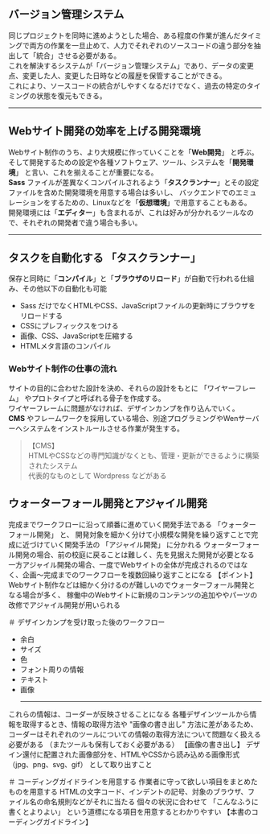 

## バージョン管理システム 
同じプロジェクトを同時に進めようとした場合、ある程度の作業が進んだタイミングで両方の作業を一旦止めて、人力でそれぞれのソースコードの違う部分を抽出して「統合」させる必要がある。  
これを解決するシステムが「バージョン管理システム」であり、データの変更点、変更した人、変更した日時などの履歴を保管することができる。  
これにより、ソースコードの統合がしやすくなるだけでなく、過去の特定のタイミングの状態を復元もできる。  

---

## Webサイト開発の効率を上げる開発環境
Webサイト制作のうち、より大規模に作っていくことを「**Web開発**」 と呼ぶ。  
そして開発するための設定や各種ソフトウェア、ツール、システムを「**開発環境**」 と言い、これを揃えることが重要になる。  
 **Sass** ファイルが差異なくコンパイルされるよう「**タスクランナー**」とその設定ファイルを含めた開発環境を用意する場合は多いし、
バックエンドでのエミュレーションをするための、Linuxなどを「**仮想環境**」で用意することもある。  
開発環境には「**エディター**」も含まれるが、これは好みが分かれるツールなので、それぞれの開発者で違う場合も多い。

---

## タスクを自動化する 「タスクランナー」 
保存と同時に「**コンパイル**」と「**ブラウザのリロード**」が自動で行われる仕組み、その他以下の自動化も可能 
* Sass だけでなくHTMLやCSS、JavaScriptファイルの更新時にブラウザをリロードする
* CSSにプレフィックスをつける
* 画像、CSS、JavaScriptを圧縮する
* HTMLメタ言語のコンパイル


### Webサイト制作の仕事の流れ
サイトの目的に合わせた設計を決め、それらの設計をもとに 「ワイヤーフレーム」 やプロトタイプと呼ばれる骨子を作成する。  
ワイヤーフレームに問題がなければ、デザインカンプを作り込んでいく。  
 **CMS** やフレームワークを採用している場合、別途プログラミングやWenサーバーへシステムをインストルールさせる作業が発生する。  
>  【CMS】  
> HTMLやCSSなどの専門知識がなくとも、管理・更新ができるように構築されたシステム  
> 代表的なものとして Wordpress などがある  


## ウォーターフォール開発とアジャイル開発 
完成までワークフローに沿って順番に進めていく開発手法である 「ウォーターフォール開発」 と、
開発対象を細かく分けて小規模な開発を繰り返すことで完成に近づけていく開発手法の 「アジャイル開発」 に分かれる 
ウォーターフォール開発の場合、前の校庭に戻ることは難しく、先を見据えた開発が必要となる 
一方アジャイル開発の場合、一度でWebサイトの全体が完成されるのではなく、企画〜完成までのワークフローを複数回繰り返すことになる
	【ポイント】
	Webサイト制作などは細かく分けるのが難しいのでウォーターフォール開発となる場合が多く、
	稼働中のWebサイトに新規のコンテンツの追加ややパーツの改修でアジャイル開発が用いられる


 ＃ デザインカンプを受け取った後のワークフロー 
* 余白
* サイズ
* 色
* フォント周りの情報
* テキスト
* 画像
	 - - - - -
これらの情報は、コーダーが反映させることになる 
各種デザインツールから情報を取得するとき、情報の取得方法や "画像の書き出し" 方法に差があるため、
コーダーはそれぞれのツールについての情報の取得方法について問題なく扱える必要がある 	（またツールも保有しておく必要がある）
	【画像の書き出し】
	デザイン還付に配置された画像部分を、HTMLやCSSから読み込める画像形式 （jpg、png、svg、gif） として取り出すこと


 ＃ コーディングガイドラインを用意する 
作業者に守って欲しい項目をまとめたものを用意する 
HTMLの文字コード、インデントの記号、対象のブラウザ、ファイル名の命名規則などがそれに当たる
個々の状況に合わせて 「こんなふうに書くとよりよい」 という道標になる項目を用意するとわかりやすい
	【本書のコーディングガイドライン】




